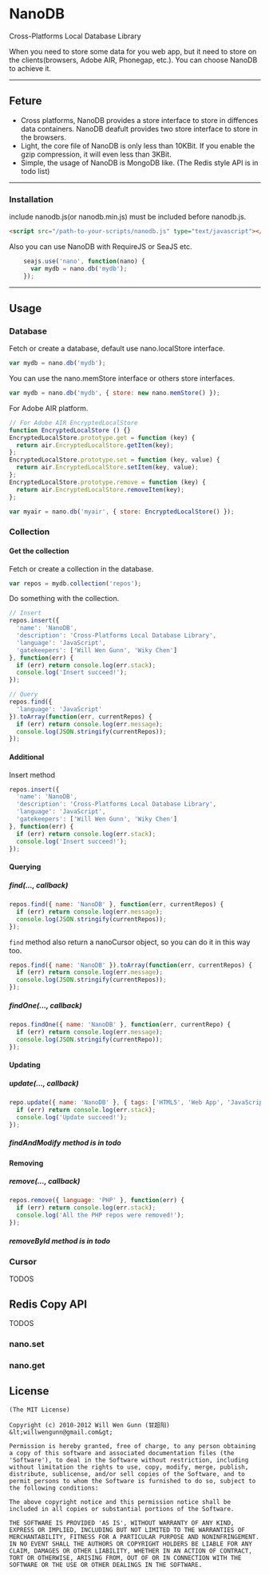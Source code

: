 # NanoDB
Cross-Platforms Local Database Library

When you need to store some data for you web app, but it need to store on the clients(browsers, Adobe AIR, Phonegap, etc.).
You can choose NanoDB to achieve it.

---

## Feture

- Cross platforms, NanoDB provides a store interface to store in diffences data containers. NanoDB deafult provides two store interface to store in the browsers.
- Light, the core file of NanoDB is only less than 10KBit. If you enable the gzip compression, it will even less than 3KBit.
- Simple, the usage of NanoDB is MongoDB like. (The Redis style API is in todo list)

---

### Installation

include nanodb.js(or nanodb.min.js) must be included before nanodb.js.

```html
<script src="/path-to-your-scripts/nanodb.js" type="text/javascript"></script>
```


Also you can use NanoDB with RequireJS or SeaJS etc.

```js
    seajs.use('nano', function(nano) {
      var mydb = nano.db('mydb');
    });
```
---

## Usage

### Database

Fetch or create a database, default use nano.localStore interface.

```js
var mydb = nano.db('mydb');
```

You can use the nano.memStore interface or others store interfaces.

```js
var mydb = nano.db('mydb', { store: new nano.memStore() });
```

For Adobe AIR platform.

```js
// For Adobe AIR EncryptedLocalStore
function EncryptedLocalStore () {}
EncryptedLocalStore.prototype.get = function (key) {
  return air.EncryptedLocalStore.getItem(key);
};
EncryptedLocalStore.prototype.set = function (key, value) {
  return air.EncryptedLocalStore.setItem(key, value);
};
EncryptedLocalStore.prototype.remove = function (key) {
  return air.EncryptedLocalStore.removeItem(key);
};

var myair = nano.db('myair', { store: EncryptedLocalStore() });
```

### Collection

#### Get the collection

Fetch or create a collection in the database.

```js
var repos = mydb.collection('repos');
```

Do something with the collection.

```js
// Insert
repos.insert({
  'name': 'NanoDB',
  'description': 'Cross-Platforms Local Database Library',
  'language': 'JavaScript',
  'gatekeepers': ['Will Wen Gunn', 'Wiky Chen']
}, function(err) {
  if (err) return console.log(err.stack);
  console.log('Insert succeed!');
});

// Query
repos.find({
  'language': 'JavaScript'
}).toArray(function(err, currentRepos) {
  if (err) return console.log(err.message);
  console.log(JSON.stringify(currentRepos));
});
```

#### Additional

Insert method

```js
repos.insert({
  'name': 'NanoDB',
  'description': 'Cross-Platforms Local Database Library',
  'language': 'JavaScript',
  'gatekeepers': ['Will Wen Gunn', 'Wiky Chen']
}, function(err) {
  if (err) return console.log(err.stack);
  console.log('Insert succeed!');
});
```

#### Querying

##### find(..., callback)

```js
repos.find({ name: 'NanoDB' }, function(err, currentRepos) {
  if (err) return console.log(err.message);
  console.log(JSON.stringify(currentRepos));
});
```

`find` method also return a nanoCursor object, so you can do it in this way too.

```js
repos.find({ name: 'NanoDB' }).toArray(function(err, currentRepos) {
  if (err) return console.log(err.message);
  console.log(JSON.stringify(currentRepos));
});
```

##### findOne(..., callback)

```js
repos.findOne({ name: 'NanoDB' }, function(err, currentRepo) {
  if (err) return console.log(err.message);
  console.log(JSON.stringify(currentRepo));
});
```

#### Updating

##### update(..., callback)

```js
repo.update({ name: 'NanoDB' }, { tags: ['HTML5', 'Web App', 'JavaScript', 'REST'] }, function(err, record) {
  if (err) return console.log(err.stack);
  console.log('Update succeed!');
});
```

##### findAndModify method is in todo

#### Removing

##### remove(..., callback)

```js
repos.remove({ language: 'PHP' }, function(err) {
  if (err) return console.log(err.stack);
  console.log('All the PHP repos were removed!');  
});
```

##### removeById method is in todo

### Cursor

TODOS

## Redis Copy API

TODOS

### nano.set
### nano.get

## License 

    (The MIT License)

    Copyright (c) 2010-2012 Will Wen Gunn (甘超阳) &lt;willwengunn@gmail.com&gt;

    Permission is hereby granted, free of charge, to any person obtaining
    a copy of this software and associated documentation files (the
    'Software'), to deal in the Software without restriction, including
    without limitation the rights to use, copy, modify, merge, publish,
    distribute, sublicense, and/or sell copies of the Software, and to
    permit persons to whom the Software is furnished to do so, subject to
    the following conditions:

    The above copyright notice and this permission notice shall be
    included in all copies or substantial portions of the Software.

    THE SOFTWARE IS PROVIDED 'AS IS', WITHOUT WARRANTY OF ANY KIND,
    EXPRESS OR IMPLIED, INCLUDING BUT NOT LIMITED TO THE WARRANTIES OF
    MERCHANTABILITY, FITNESS FOR A PARTICULAR PURPOSE AND NONINFRINGEMENT.
    IN NO EVENT SHALL THE AUTHORS OR COPYRIGHT HOLDERS BE LIABLE FOR ANY
    CLAIM, DAMAGES OR OTHER LIABILITY, WHETHER IN AN ACTION OF CONTRACT,
    TORT OR OTHERWISE, ARISING FROM, OUT OF OR IN CONNECTION WITH THE
    SOFTWARE OR THE USE OR OTHER DEALINGS IN THE SOFTWARE.